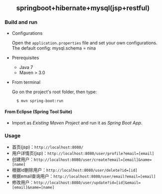## <center>springboot+hibernate+mysql(jsp+restful)</center>

### Build and run

+ Configurations

	Open the `application.properties` file and set your own configurations.
	The default config: mysql.schema = nina

+ Prerequisites

	- Java 7
	- Maven > 3.0

+ From terminal

	Go on the project's root folder, then type:

    	$ mvn spring-boot:run

#### From Eclipse (Spring Tool Suite)

+ Import as *Existing Maven Project* and run it as *Spring Boot App*.


### Usage

- 首页(jsp)：`http://localhost:8080/`
- 用户详情页(jsp)：`http://localhost:8080/user/profile?email=[email]`
- 创建用户：`http://localhost:8080/user/create?email=[email]&name=[name]`
- 根据id删除用户：`http://localhost:8080/user/delete?id=[id]`
- 根据email查询用户：`http://localhost:8080/user/email?email=[email]`
- 修改用户：`http://localhost:8080/user/update?id=[id]&email=[email]&name=[name]`
